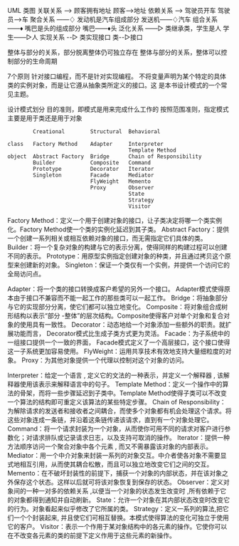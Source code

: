 UML 类图
关联关系 -->  顾客拥有地址  顾客-->地址
依赖关系 ——>  驾驶员开车  驾驶员——>车
聚合关系 ——♢  发动机是汽车组成部分  发送机——♢汽车
组合关系 ——♦  嘴巴是头的组成部分  嘴巴——♦头 
泛化关系 ——▷ 类继承类，学生是人  学生——▷人
实现关系 --▷ 类实现接口  类--▷接口  

整体与部分的关系，部分脱离整体仍可独立存在
整体与部分的关系，整体可以控制部分的生命周期 

7个原则
针对接口编程，而不是针对实现编程。
不将变量声明为某个特定的具体类的实例对象，而是让它遵从抽象类所定义的接口。这
是本书设计模式的一个常见主题。

设计模式划分
    目的准则，即模式是用来完成什么工作的
    按照范围准则，指定模式主要是用于类还是用于对象  
                            
            Creational        Structural  Behavioral
                                          
    class   Factory Method    Adapter     Interpreter
                                          Template Method
    object  Abstract Factory  Bridge      Chain of Responsibility
            Builder           Composite   Command
            Prototype         Decorator   Iterator
            Singleton         Facade      Mediator
                              FlyWeight   Memento
                              Proxy       Observer
                                          State
                                          Strategy
                                          Visitor

Factory Method：定义一个用于创建对象的接口，让子类决定将哪一个类实例化。Factory Method使一个类的实例化延迟到其子类。
Abstract Factory：提供一个创建一系列相关或相互依赖对象的接口，而无需指定它们具体的类。
Builder：将一个复杂对象的构建与它的表示分离，使得同样的构建过程可以创建不同的表示。
Prototype：用原型实例指定创建对象的种类，并且通过拷贝这个原型来创建新的对象。
Singleton：保证一个类仅有一个实例，并提供一个访问它的全局访问点。

Adapter：将一个类的接口转换成客户希望的另外一个接口。 Adapter模式使得原本由于接口不兼容而不能一起工作的那些类可以一起工作。
Bridge：将抽象部分与它的实现部分分离，使它们都可以独立地变化。
Composite：将对象组合成树形结构以表示“部分 -整体”的层次结构。Composite使得客户对单个对象和复合对象的使用具有一致性。
Decorator：动态地给一个对象添加一些额外的职责。就扩展功能而言， Decorator模式比生成子类方式更为灵活。
Facade：为子系统中的一组接口提供一个一致的界面， Facade模式定义了一个高层接口，这个接口使得这一子系统更加容易使用。
FlyWeight：运用共享技术有效地支持大量细粒度的对象。
Proxy：为其他对象提供一个代理以控制对这个对象的访问。

Interpreter：给定一个语言 , 定义它的文法的一种表示，并定义一个解释器 , 该解释器使用该表示来解释语言中的句子。
Template Method：定义一个操作中的算法的骨架，而将一些步骤延迟到子类中。Template Method使得子类可以不改变一个算法的结构即可重定义该算法的某些特定步骤。
Chain of Responsibility：为解除请求的发送者和接收者之间耦合，而使多个对象都有机会处理这个请求。将这些对象连成一条链，并沿着这条链传递该请求，直到有一个对象处理它。
Command：将一个请求封装为一个对象，从而使你可用不同的请求对客户进行参数化；对请求排队或记录请求日志，以及支持可取消的操作。
Iterator：提供一种方法顺序访问一个聚合对象中各个元素 , 而又不需暴露该对象的内部表示。
Mediator：用一个中介对象来封装一系列的对象交互。中介者使各对象不需要显式地相互引用，从而使其耦合松散，而且可以独立地改变它们之间的交互。
Memento：在不破坏封装性的前提下，捕获一个对象的内部状态，并在该对象之外保存这个状态。这样以后就可将该对象恢复到保存的状态。
Observer：定义对象间的一种一对多的依赖关系 ,以便当一个对象的状态发生改变时 ,所有依赖于它的对象都得到通知并自动刷新。
State：允许一个对象在其内部状态改变时改变它的行为。对象看起来似乎修改了它所属的类。
Strategy：定义一系列的算法,把它们一个个封装起来, 并且使它们可相互替换。本模式使得算法的变化可独立于使用它的客户。
Visitor：表示一个作用于某对象结构中的各元素的操作。它使你可以在不改变各元素的类的前提下定义作用于这些元素的新操作。